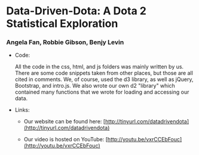 Data-Driven-Dota: A Dota 2 Statistical Exploration
=====================

### Angela Fan, Robbie Gibson, Benjy Levin

* Code:
	
	All the code in the css, html, and js folders was mainly written by us.
There are some code snippets taken from other places, but those are all cited in comments.
We, of course, used the d3 library, as well as jQuery, Bootstrap, and intro.js.
We also wrote our own d2 "library" which contained many functions that we wrote for loading and accessing our data.

* Links:

	* Our website can be found here: [http://tinyurl.com/datadrivendota](http://tinyurl.com/datadrivendota)

	* Our video is hosted on YouTube: [http://youtu.be/vxrCCEbFouc](http://youtu.be/vxrCCEbFouc)